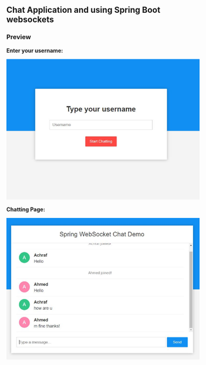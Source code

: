 ## Chat Application and using Spring Boot websockets ## 

### Preview ###

**Enter your username:** 

![chatting-page](./preview2.JPG)


**Chatting Page:** 

![username-page](./preview1.JPG) 


